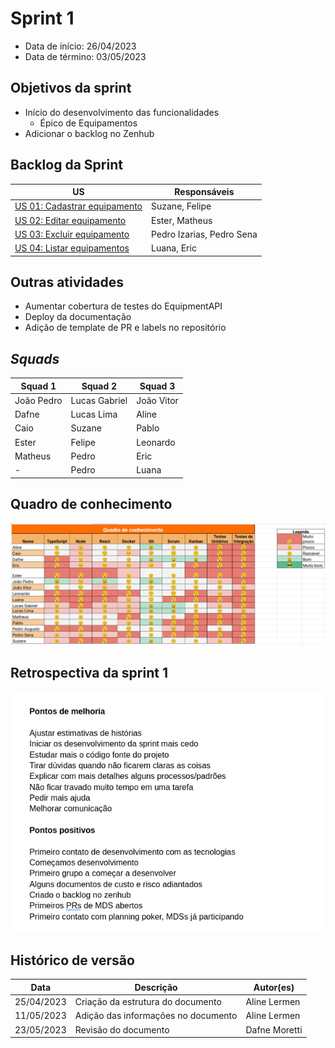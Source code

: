# Sprint 1

- Data de início: 26/04/2023
- Data de término: 03/05/2023

## Objetivos da sprint
* Início do desenvolvimento das funcionalidades
    * Épico de Equipamentos
* Adicionar o backlog no Zenhub

## Backlog da Sprint
|**US**|**Responsáveis**|
|--------|-------------|
| [US 01: Cadastrar equipamento](https://github.com/fga-eps-mds/2023-1-Alectrion-DOC/issues/31) |Suzane, Felipe|
| [US 02: Editar equipamento](https://github.com/fga-eps-mds/2023-1-Alectrion-DOC/issues/36)    |Ester, Matheus|
| [US 03: Excluir equipamento](https://github.com/fga-eps-mds/2023-1-Alectrion-DOC/issues/37)   |Pedro Izarias, Pedro Sena|
| [US 04: Listar equipamentos](https://github.com/fga-eps-mds/2023-1-Alectrion-DOC/issues/64)   |Luana, Eric|

## Outras atividades
* Aumentar cobertura de testes do EquipmentAPI
* Deploy da documentação
* Adição de template de PR e labels no repositório


## *Squads*
|**Squad 1**|**Squad 2**     |**Squad 3**|
|-----------|----------------|-----------|
| João Pedro| Lucas Gabriel  | João Vitor
| Dafne     | Lucas Lima     | Aline
| Caio      | Suzane         | Pablo
| Ester     | Felipe         | Leonardo
| Matheus   | Pedro          | Eric
|    -      | Pedro          | Luana



## Quadro de conhecimento
<img src="../../assets/quadro-conhecimento/quadro-sprint1.png">

## Retrospectiva da sprint 1
<img src="../../assets/retrospectivas/retro-sprint1.png">


## Histórico de versão

|**Data**|**Descrição**|**Autor(es)**|
|--------|-------------|--------------|
| 25/04/2023 | Criação da estrutura do documento | Aline Lermen |
| 11/05/2023 | Adição das informações no documento | Aline Lermen |
| 23/05/2023 | Revisão do documento | Dafne Moretti |